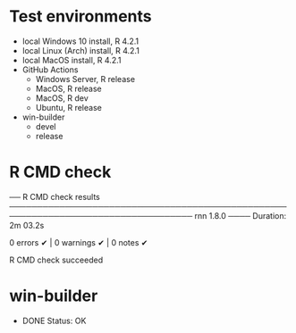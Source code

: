 # Test environments

- local Windows 10 install, R 4.2.1
- local Linux (Arch) install, R 4.2.1
- local MacOS install, R 4.2.1
- GitHub Actions
   - Windows Server, R release
   - MacOS, R release
   - MacOS, R dev
   - Ubuntu, R release
- win-builder
   - devel
   - release


# R CMD check
   
── R CMD check results ─────────────────────────────────────────────────────────────────────────────────── rnn 1.8.0 ────
Duration: 2m 03.2s

0 errors ✔ | 0 warnings ✔ | 0 notes ✔

R CMD check succeeded

# win-builder

* DONE
Status: OK